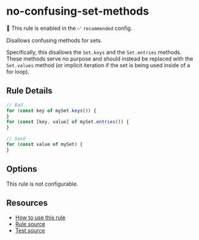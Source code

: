 # no-confusing-set-methods

💼 This rule is enabled in the ✅ `recommended` config.

Disallows confusing methods for sets.

<!-- end auto-generated rule header -->

Specifically, this disallows the `Set.keys` and the `Set.entries` methods. These methods serve no purpose and should instead be replaced with the `Set.values` method (or implicit iteration if the set is being used inside of a for loop).

## Rule Details

```ts
// Bad
for (const key of mySet.keys()) {
}
for (const [key, value] of mySet.entries()) {
}

// Good
for (const value of mySet) {
}
```

## Options

This rule is not configurable.

## Resources

- [How to use this rule](https://complete-ts.github.io/eslint-plugin-complete)
- [Rule source](https://github.com/complete-ts/complete/blob/main/packages/eslint-plugin-complete/src/rules/no-confusing-set-methods.ts)
- [Test source](https://github.com/complete-ts/complete/blob/main/packages/eslint-plugin-complete/tests/rules/no-confusing-set-methods.test.ts)
